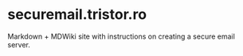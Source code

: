 securemail.tristor.ro
=====================

Markdown + MDWiki site with instructions on creating a secure email server.
